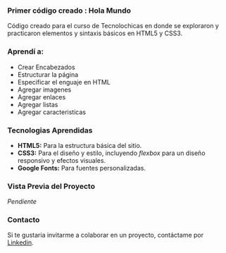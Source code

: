 ### Primer código creado : Hola Mundo 

Código creado para el curso de Tecnolochicas en donde se exploraron y practicaron  elementos y sintaxis básicos en HTML5 y CSS3.

### Aprendí a:

* Crear Encabezados
* Estructurar la página
* Especificar el enguaje en HTML
* Agregar imagenes
* Agregar enlaces
* Agregar listas
* Agregar caracteristicas

### Tecnologias Aprendidas

+ **HTML5:** Para la estructura básica del sitio.
+ **CSS3:** Para el diseño y estilo, incluyendo _flexbox_ para un diseño responsivo y efectos visuales.
+ **Google Fonts:** Para fuentes personalizadas.


### Vista Previa del Proyecto 
*Pendiente*


### Contacto

Si te gustaria invitarme a colaborar en un proyecto, contáctame por [Linkedin](https://www.linkedin.com/in/karla-navarro-3993a8123/).




